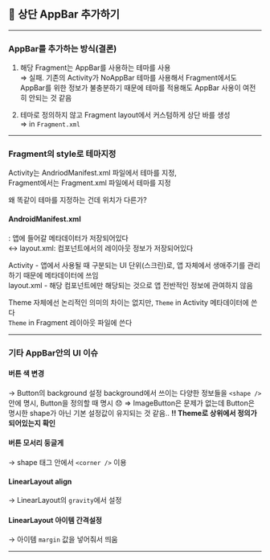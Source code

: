 ## 🎯 상단 AppBar 추가하기
___
### AppBar를 추가하는 방식(결론)
1. 해당 Fragment는 AppBar를 사용하는 테마를 사용  
⇒ 실패. 기존의 Activity가 NoAppBar 테마를 사용해서 Fragment에서도 AppBar를 위한 정보가 불충분하기 때문에 테마를 적용해도 AppBar 사용이 여전히 안되는 것 같음  

2. 테마로 정의하지 않고 Fragment layout에서 커스텀하게 상단 바를 생성   
⇒ in `Fragment.xml`  
___
### Fragment의 style로 테마지정
Activity는 AndriodManifest.xml 파일에서 테마를 지정,  
Fragment에서는 Fragment.xml 파일에서 테마를 지정  

왜 똑같이 테마를 지정하는 건데 위치가 다른가?  

#### AndroidManifest.xml
: 앱에 들어갈 메타데이터가 저장되어있다  
↔︎ layout.xml: 컴포넌트에서의 레이아웃 정보가 저장되어있다  

Activity - 앱에서 사용될 때 구분되는 UI 단위(스크린)로, 앱 자체에서 생애주기를 관리하기 때문에 메타데이터에 쓰임  
layout.xml - 해당 컴포넌트에만 해당되는 것으로 앱 전반적인 정보에 관여하지 않음  

Theme 자체에선 논리적인 의미의 차이는 없지만,
`Theme` in Activity 메타데이터에 쓴다  
`Theme` in Fragment 레이아웃 파일에 쓴다  
___

### 기타 AppBar안의 UI 이슈
#### 버튼 색 변경
→ Button의 background 설정
background에서 쓰이는 다양한 정보들을 `<shape />` 안에 명시, Button을 정의할 때 명시
😞 ⇒ ImageButton은 문제가 없는데 Button은 명시한 shape가 아닌 기본 설정값이 유지되는 것 같음.. **!! Theme로 상위에서 정의가 되어있는지 확인**
#### 버튼 모서리 둥글게
→ shape 태그 안에서 `<corner />` 이용

#### LinearLayout align
→ LinearLayout의 `gravity`에서 설정

#### LinearLayout 아이템 간격설정
→ 아이템 `margin` 값을 넣어줘서 띄움
___


